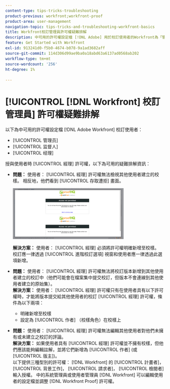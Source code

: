 ```yaml
---
content-type: tips-tricks-troubleshooting
product-previous: workfront;workfront-proof
product-area: user-management
navigation-topic: tips-tricks-and-troubleshooting-workfront-basics
title: Workfront校訂管理員許可權疑難排解
description: 中可用的許可權設定檔 [!DNL Adobe] 用於校訂使用者的Workfront為「管理員」、「主管」和「經理」。
feature: Get Started with Workfront
exl-id: 913241d0-f5b0-4674-b078-9a1ad3682aff
source-git-commit: 114d306d99ae9ba0a18abd63a6137ad0568ab202
workflow-type: tm+mt
source-wordcount: '256'
ht-degree: 1%

---
```


# [!UICONTROL [!DNL Workfront] 校訂管理員] 許可權疑難排解

以下為中可用的許可權設定檔 [!DNL Adobe Workfront] 校訂使用者：

* [!UICONTROL 管理员]
* [!UICONTROL 监督人]
* [!UICONTROL 经理]

<!--For detailed information about these options and how to configure them, see .-->

授與使用者時 [!UICONTROL 經理] 許可權，以下為可用的疑難排解資訊：

* **問題：** 使用者： [!UICONTROL 經理] 許可權無法檢視其他使用者建立的校樣。 相反地，他們看到 [!UICONTROL 存取遭拒] 畫面。

   ![](assets/access-denied-350x161.png)

   **解決方案：** 使用者： [!UICONTROL 經理] 必須將許可權明確新增至校樣。 校訂應一律透過 [!UICONTROL 進階校訂選項] 視窗和使用者應一律透過此選項新增。

* **問題：** 使用者： [!UICONTROL 經理] 許可權無法將校訂版本新增到其他使用者建立的校訂中（他們可能會在檔案集中提交校訂，但版本不會連線到其他使用者建立的原始集）。\
   **解決方案：** 使用者： [!UICONTROL 經理] 許可權只有在使用者具有以下許可權時，才能將版本提交給其他使用者的校訂 [!UICONTROL 經理] 許可權，條件為以下兩項：

   * 明確新增至校樣
   * 設定為 [!UICONTROL 作者] （校樣角色）在校樣上

* **問題：** 使用者： [!UICONTROL 經理] 許可權無法編輯其他使用者對他們未擁有或未建立之校訂的評論。\
   **解決方案：** 如果使用者具有 [!UICONTROL 經理] 許可權並不擁有校樣，但他們應該能夠編輯註解，並將它們新增為 [!UICONTROL 作者] (或 [!UICONTROL 版主])。\
   以下提供三種型別的許可權： [!DNL Workfront] 的 [!UICONTROL 計畫者]， [!UICONTROL 背景工作]， [!UICONTROL 請求者]， [!UICONTROL 檢閱者] 輸入授權。 中的系統管理員或使用者管理員 [!DNL Workfront] 可以編輯使用者的設定檔並調整 [!DNL Workfront Proof] 許可權。
